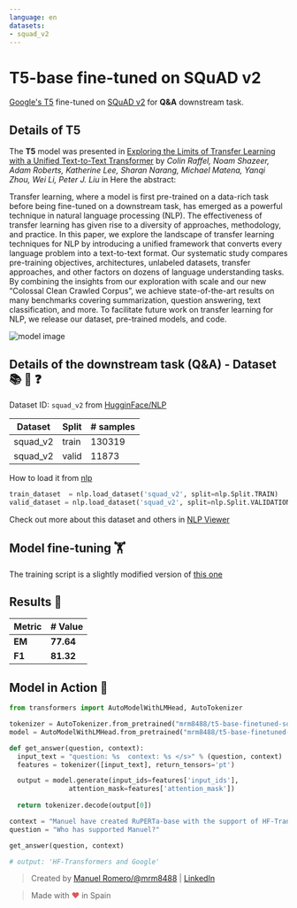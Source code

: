 ```yaml
---
language: en
datasets:
- squad_v2
---
```


# T5-base fine-tuned on SQuAD v2

[Google's T5](https://ai.googleblog.com/2020/02/exploring-transfer-learning-with-t5.html) fine-tuned on [SQuAD v2](https://rajpurkar.github.io/SQuAD-explorer/) for **Q&A** downstream task.

## Details of T5

The **T5** model was presented in [Exploring the Limits of Transfer Learning with a Unified Text-to-Text Transformer](https://arxiv.org/pdf/1910.10683.pdf) by *Colin Raffel, Noam Shazeer, Adam Roberts, Katherine Lee, Sharan Narang, Michael Matena, Yanqi Zhou, Wei Li, Peter J. Liu* in Here the abstract:

Transfer learning, where a model is first pre-trained on a data-rich task before being fine-tuned on a downstream task, has emerged as a powerful technique in natural language processing (NLP). The effectiveness of transfer learning has given rise to a diversity of approaches, methodology, and practice. In this paper, we explore the landscape of transfer learning techniques for NLP by introducing a unified framework that converts every language problem into a text-to-text format. Our systematic study compares pre-training objectives, architectures, unlabeled datasets, transfer approaches, and other factors on dozens of language understanding tasks. By combining the insights from our exploration with scale and our new “Colossal Clean Crawled Corpus”, we achieve state-of-the-art results on many benchmarks covering summarization, question answering, text classification, and more. To facilitate future work on transfer learning for NLP, we release our dataset, pre-trained models, and code.

![model image](https://i.imgur.com/jVFMMWR.png)


## Details of the downstream task (Q&A) - Dataset 📚 🧐 ❓

Dataset ID: ```squad_v2``` from  [HugginFace/NLP](https://github.com/huggingface/nlp)

| Dataset  | Split | # samples |
| -------- | ----- | --------- |
| squad_v2 | train | 130319    |
| squad_v2 | valid  | 11873    |

How to load it from [nlp](https://github.com/huggingface/nlp)

```python
train_dataset  = nlp.load_dataset('squad_v2', split=nlp.Split.TRAIN)
valid_dataset = nlp.load_dataset('squad_v2', split=nlp.Split.VALIDATION)
```
Check out more about this dataset and others in [NLP Viewer](https://huggingface.co/nlp/viewer/)


## Model fine-tuning 🏋️‍

The training script is a slightly modified version of [this one](https://colab.research.google.com/github/patil-suraj/exploring-T5/blob/master/T5_on_TPU.ipynb)

## Results 📝

| Metric | # Value   |
| ------ | --------- |
| **EM** | **77.64** |
| **F1** | **81.32** |



## Model in Action 🚀

```python
from transformers import AutoModelWithLMHead, AutoTokenizer

tokenizer = AutoTokenizer.from_pretrained("mrm8488/t5-base-finetuned-squadv2")
model = AutoModelWithLMHead.from_pretrained("mrm8488/t5-base-finetuned-squadv2")

def get_answer(question, context):
  input_text = "question: %s  context: %s </s>" % (question, context)
  features = tokenizer([input_text], return_tensors='pt')

  output = model.generate(input_ids=features['input_ids'], 
               attention_mask=features['attention_mask'])
  
  return tokenizer.decode(output[0])

context = "Manuel have created RuPERTa-base with the support of HF-Transformers and Google"
question = "Who has supported Manuel?"

get_answer(question, context)

# output: 'HF-Transformers and Google'
```

> Created by [Manuel Romero/@mrm8488](https://twitter.com/mrm8488) | [LinkedIn](https://www.linkedin.com/in/manuel-romero-cs/)

> Made with <span style="color: #e25555;">&hearts;</span> in Spain
